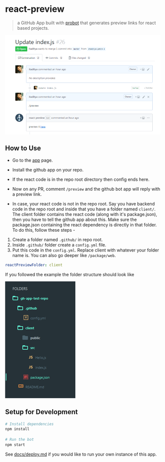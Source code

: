 # react-preview

> a GitHub App built with [probot](https://github.com/probot/probot) that generates preview links for react based projects.

![Demo](assets/demonstration.png?raw=true)

## How to Use

* Go to the [app](https://github.com/apps/react-preview) page.
* Install the github app on your repo.
* If the react code is in the repo root directory then config ends here.
* Now on any PR, comment `/preview` and the github bot app will reply with a preview link.

* In case, your react code is not in the repo root. Say you have backend code in the repo root and inside that you have a folder named `client/`. The client folder contains the react code (along with it's package.json), then you have to tell the github app about this. Make sure the package.json containing the react dependency is directly in that folder. To do this, follow these steps -

1. Create a folder named `.github/` in repo root.
1. Inside `.github/` folder create a `config.yml` file.
1. Put this code in the `config.yml`. Replace client with whatever your folder name is. You can also go deeper like `/package/web`.
```yml
reactPreviewFolder: client
```

If you followed the example the folder structure should look like

![Folder Structure of Repo with react-preview installed](assets/folder-structure.png?raw=true)

## Setup for Development

```sh
# Install dependencies
npm install

# Run the bot
npm start
```

See [docs/deploy.md](docs/deploy.md) if you would like to run your own instance of this app.
